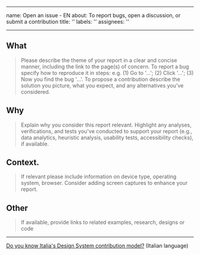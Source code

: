 ---
 name: Open an issue - EN
 about: To report bugs, open a discussion, or submit a contribution
 title: ''
 labels: ''
 assignees: ''

 ---

 <!-- Before opening an issue, check if a discussion already exists on the topic you are interested in, or on a similar topic. If it exists, go to the dedicated issue and participate by posting a comment. -->
 ## What
 > Please describe the theme of your report in a clear and concise manner, including the link to the page(s) of concern. 
 > To report a bug specify how to reproduce it in steps: e.g. (1) Go to '...'; (2) Click '...'; (3) Now you find the bug '...'.
 > To propose a contribution describe the solution you picture, what you expect, and any alternatives you've considered. 
 ## Why 
 > Explain why you consider this report relevant. 
 > Highlight any analyses, verifications, and tests you've conducted to support your report (e.g., data analytics, heuristic analysis, usability tests, accessibility checks), if available.
 ## Context.
 > If relevant please include information on device type, operating system, browser. 
 > Consider adding screen captures to enhance your report. 
 ## Other
 > If available, provide links to related examples, research, designs or code 
 ----
 [Do you know Italia's Design System contribution model?](https://designers.italia.it/design-system/come-contribuire/modello-di-contribuzione/) (Italian language)
